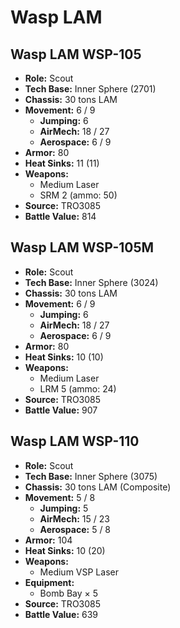 # Wasp LAM
## Wasp LAM WSP-105
- **Role:** Scout
- **Tech Base:** Inner Sphere (2701)
- **Chassis:** 30 tons LAM
- **Movement:** 6 / 9
  - **Jumping:** 6
  - **AirMech:** 18 / 27
  - **Aerospace:** 6 / 9
- **Armor:** 80
- **Heat Sinks:** 11 (11)
- **Weapons:**
  - Medium Laser
  - SRM 2 (ammo: 50)
- **Source:** TRO3085
- **Battle Value:** 814

## Wasp LAM WSP-105M
- **Role:** Scout
- **Tech Base:** Inner Sphere (3024)
- **Chassis:** 30 tons LAM
- **Movement:** 6 / 9
  - **Jumping:** 6
  - **AirMech:** 18 / 27
  - **Aerospace:** 6 / 9
- **Armor:** 80
- **Heat Sinks:** 10 (10)
- **Weapons:**
  - Medium Laser
  - LRM 5 (ammo: 24)
- **Source:** TRO3085
- **Battle Value:** 907

## Wasp LAM WSP-110
- **Role:** Scout
- **Tech Base:** Inner Sphere (3075)
- **Chassis:** 30 tons LAM (Composite)
- **Movement:** 5 / 8
  - **Jumping:** 5
  - **AirMech:** 15 / 23
  - **Aerospace:** 5 / 8
- **Armor:** 104
- **Heat Sinks:** 10 (20)
- **Weapons:**
  - Medium VSP Laser
- **Equipment:**
  - Bomb Bay × 5
- **Source:** TRO3085
- **Battle Value:** 639

